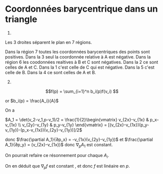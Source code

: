 # Coordonnées barycentrique dans un triangle

1.
Les 3 droites séparent le plan en 7 régions.

Dans la région 7 toutes les coordonnées barycentriques des points sont positives.
Dans la 3 seul la coordonnée relative à A est négative.
Dans la région 6 les coodonnées realtives à B et C sont négatives.
Dans la 2 ce sont celles de A et C.
Dans la 1 c'est celle de C qui est négative.
Dans la 5 c'est celle de B.
Dans la 4 ce sont celles de A et B.

2.

$$f(p) = \sum_{i=1}^n b_i(p)f(v_i) $$

or $b_i(p) = \frac{A_i}{A}$

On a 

$A_1 = \det(v_2-v_1,p-v_1)/2 = \frac{1}{2}\begin{vmatrix}
    v_{2x}-v_{1x} & p_x-v_{1x} \\
    v_{2y}-v_{1y} & p_y-v_{1y}
\end{vmatrix} = [(v_{2x}-v_{1x})(p_y-v_{1y})-(p_x-v_{1x})(v_{2y}-v_{1y})]/2$ 

donc $\frac{\partial A_1}{∂p_x} = -v_{1x}(v_{2y}-v_{1y})$ et $\frac{\partial A_1}{∂p_y} = (v_{2x}-v_{1x})$
 donc $∇_pA_1$ est constant.

 On pourrait refaire ce résonnement pour chaque $A_i$.

 On en déduit que $∇_pf$ est constant , et donc $f$ est linéaire en $p$.
